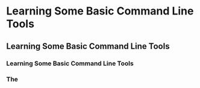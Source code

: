# Learning Some Basic Command Line Tools
## Learning Some Basic Command Line Tools
### Learning Some Basic Command Line Tools

### The 